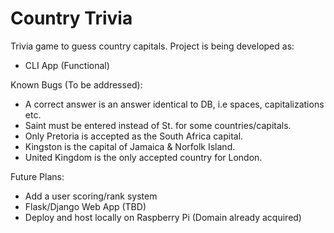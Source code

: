 # Country Trivia

Trivia game to guess country capitals. Project is being developed as:

- CLI App (Functional)

Known Bugs (To be addressed):

- A correct answer is an answer identical to DB, i.e spaces,  capitalizations etc.
- Saint must be entered instead of St. for some countries/capitals.
- Only Pretoria is accepted as the South Africa capital.
- Kingston is the capital of Jamaica & Norfolk Island.
- United Kingdom is the only accepted country for London.

Future Plans:

- Add a user scoring/rank system
- Flask/Django Web App (TBD)
- Deploy and host locally on Raspberry Pi (Domain already acquired)
